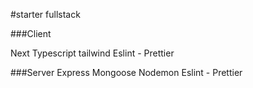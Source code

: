#starter fullstack

###Client

Next
Typescript
tailwind
Eslint - Prettier

###Server
Express
Mongoose
Nodemon
Eslint - Prettier
